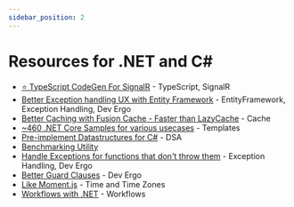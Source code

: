 ```yaml
---
sidebar_position: 2
---
```


# Resources for .NET and C#

- [⭐️ TypeScript CodeGen For SignalR](https://github.com/nenoNaninu/TypedSignalR.Client.TypeScript) - TypeScript, SignalR
- [Better Exception handling UX with Entity Framework](https://github.com/Giorgi/EntityFramework.Exceptions) - EntityFramework, Exception Handling, Dev Ergo
- [Better Caching with Fusion Cache - Faster than LazyCache](https://github.com/ZiggyCreatures/FusionCache) - Cache
- [~460 .NET Core Samples for various usecases](https://github.com/dodyg/practical-aspnetcore) - Templates
- [Pre-implement Datastructures for C#](https://github.com/ZacharyPatten/Towel) - DSA
- [Benchmarking Utility](https://github.com/dotnet/BenchmarkDotNet)
- [Handle Exceptions for functions that don't throw them](https://github.com/managedcode/Communication) - Exception Handling, Dev Ergo
- [Better Guard Clauses](https://github.com/ardalis/GuardClauses) - Dev Ergo
- [Like Moment.js](https://github.com/nodatime/nodatime) - Time and Time Zones
- [Workflows with .NET](https://github.com/elsa-workflows/elsa-core) - Workflows

